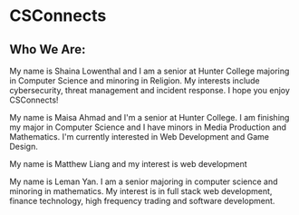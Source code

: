 # CSConnects

## Who We Are:

My name is Shaina Lowenthal and I am a senior at Hunter College majoring in Computer Science and minoring in Religion. My interests include cybersecurity, threat management and incident response. I hope you enjoy CSConnects!

My name is Maisa Ahmad and I'm a senior at Hunter College. I am finishing my major in Computer Science and I have minors in Media Production and Mathematics. I'm currently interested in Web Development and Game Design. 

My name is Matthew Liang and my interest is web development

My name is Leman Yan. I am a senior majoring in computer science and minoring in mathematics. My interest is in full stack web development, finance technology, high frequency trading and software development. 
